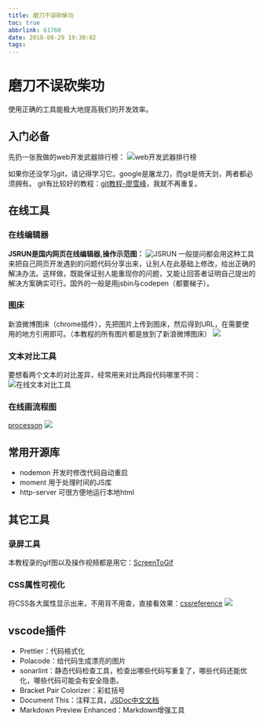 ```yaml
---
title: 磨刀不误砍柴功
toc: true
abbrlink: 61760
date: 2018-08-29 19:30:02
tags:
---
```

# 磨刀不误砍柴功
使用正确的工具能极大地提高我们的开发效率。
## 入门必备
先扔一张我做的web开发武器排行榜：
![web开发武器排行榜](http://ww1.sinaimg.cn/large/005BIQVbgy1fuxclojuspj30if1e9diq.jpg)

如果你还没学习git，请记得学习它。google是屠龙刀，而git是倚天剑，两者都必须拥有。 git有比较好的教程：[git教程-廖雪峰](https://www.liaoxuefeng.com/wiki/0013739516305929606dd18361248578c67b8067c8c017b000)，我就不再重复。

## 在线工具
### 在线编辑器
<script async src="//jsrun.net/KmgKp/embed/html,result/light/"></script>
__JSRUN是国内网页在线编辑器,操作示范图：__ 
![JSRUN](http://ww1.sinaimg.cn/large/005BIQVbgy1fuojmp8nkij30tf06z0sz.jpg)
一般提问都会用这种工具来把自己网页开发遇到的问题代码分享出来，让别人在此基础上修改，给出正确的解决办法。这样做，既能保证别人能重现你的问题，又能让回答者证明自己提出的解决方案确实可行。国外的一般是用jsbin与codepen（都要梯子）。
### 图床
新浪微博图床（chrome插件），先把图片上传到图床，然后得到URL，在需要使用的地方引用即可。（本教程的所有图片都是放到了新浪微博图床）
![](http://ww1.sinaimg.cn/large/e7533e94gy1fzehrcs4m6j20wu0mn0uh.jpg)
### 文本对比工具
要想看两个文本的对比差异，经常用来对比两段代码哪里不同：
![在线文本对比工具](http://ww1.sinaimg.cn/large/005BIQVbgy1fuqtbmoa39j31fm0rb0tz.jpg)
### 在线画流程图
[processon](https://www.processon.com/i/56284551e4b04931dcccae1a)
![](http://ww1.sinaimg.cn/large/e7533e94gy1fzehcinkalj21hc0o00vq.jpg)

## 常用开源库
- nodemon 开发时修改代码自动重启
- moment 用于处理时间的JS库
- http-server 可很方便地运行本地html

## 其它工具
### 录屏工具
本教程录的gif图以及操作视频都是用它：[ScreenToGif](https://www.screentogif.com)
### CSS属性可视化
将CSS各大属性显示出来，不用背不用查，直接看效果：[cssreference](https://cssreference.io/)
![](http://ww1.sinaimg.cn/large/e7533e94gy1fzehb8ou01j21h50o1dl1.jpg)

## vscode插件
- Prettier：代码格式化
- Polacode：给代码生成漂亮的图片
- sonarlint：静态代码检查工具，检查出哪些代码写重复了，哪些代码还能优化，哪些代码可能会有安全隐患。
- Bracket Pair Colorizer：彩虹括号
- Document This：注释工具，[JSDoc中文文档](http://www.css88.com/doc/jsdoc/about-namepaths.html)
- Markdown Preview Enhanced：Markdown增强工具
